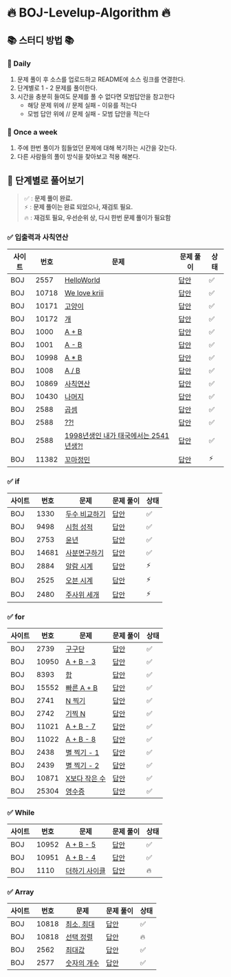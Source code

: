 # 🔥 BOJ-Levelup-Algorithm 🔥

## 📚 스터디 방법 📚

### 📌 Daily

1. 문제 풀이 후 소스를 업로드하고 README에 소스 링크를 연결한다.
2. 단계별로 1 - 2 문제를 풀이한다.
3. 시간을 충분히 들여도 문제를 풀 수 없다면 모범답안을 참고한다
    - 해당 문제 위에 // 문제 실패 - 이유를 적는다
    - 모범 답안 위에 // 문제 실패 - 모범 답안을 적는다

### 📌 Once a week

1. 주에 한번 풀이가 힘들었던 문제에 대해 복기하는 시간을 갖는다.
2. 다른 사람들의 풀이 방식을 찾아보고 적용 해본다.

## 📄 단계별로 풀어보기

> ✅ : **문제 풀이 완료.**  
> ⚡ : **문제 풀이는 완료 되었으나, 재검토 필요.**  
> 🔥 : **재검토 필요, 우선순위 상, 다시 한번 문제 풀이가 필요함** 

### ✅ 입출력과 사칙연산

| 사이트 | 번호    | 문제                                                                | 문제 풀이                                                         | 상태 |
|-----|-------|-------------------------------------------------------------------|---------------------------------------------------------------|---|
| BOJ | 2557  | [HelloWorld](https://www.acmicpc.net/problem/2557)                | [답안](./src/com/boj/algorithm/ch01_io/HelloWorld_2557.java)    | ✅ |
| BOJ | 10718 | [We love kriii](https://www.acmicpc.net/problem/10718)            | [답안](./src/com/boj/algorithm/ch01_io/WeLoveArmy_10718.java)   | ✅ |
| BOJ | 10171 | [고양이](https://www.acmicpc.net/problem/10171)                      | [답안](./src/com/boj/algorithm/ch01_io/PrintCat_10171.java)     | ✅ |
| BOJ | 10172 | [개](https://www.acmicpc.net/problem/10172)                        | [답안](./src/com/boj/algorithm/ch01_io/PrintDog_10172.java)     | ✅ |
| BOJ | 1000  | [A + B](https://www.acmicpc.net/problem/1000)                     | [답안](./src/com/boj/algorithm/ch01_io/Plus_1000.java)          | ✅ |
| BOJ | 1001  | [A - B](https://www.acmicpc.net/problem/1001)                     | [답안](./src/com/boj/algorithm/ch01_io/Minus_1001.java)         | ✅ |
| BOJ | 10998 | [A * B](https://www.acmicpc.net/problem/10998)                    | [답안](./src/com/boj/algorithm/ch01_io/MultiPly_10998.java)     | ✅ |
| BOJ | 1008  | [A / B](https://www.acmicpc.net/problem/1008)                     | [답안](./src/com/boj/algorithm/ch01_io/Divide_1008.java)        | ✅ |
| BOJ | 10869 | [사칙연산](https://www.acmicpc.net/problem/10869)                     | [답안](./src/com/boj/algorithm/ch01_io/Calculation_10869.java)  | ✅ |
| BOJ | 10430 | [나머지](https://www.acmicpc.net/problem/10430)                      | [답안](./src/com/boj/algorithm/ch01_io/CalRemain_10430.java)    | ✅ |
| BOJ | 2588  | [곱셈](https://www.acmicpc.net/problem/2588)                        | [답안](./src/com/boj/algorithm/ch01_io/Multiplication_2588.java) | ✅ |
| BOJ | 2588  | [??!](https://www.acmicpc.net/problem/10926)                      | [답안](./src/com/boj/algorithm/ch01_io/Joonas_10926.java)       | ✅ |
| BOJ | 2588  | [1998년생인 내가 태국에서는 2541년생?!](https://www.acmicpc.net/problem/18108) | [답안](./src/com/boj/algorithm/ch01_io/Bulgi_18108.java)        | ✅ |
| BOJ | 11382 | [꼬마정민](https://www.acmicpc.net/problem/11382)                     | [답안](./src/com/boj/algorithm/ch01_io/KidJungMin_11382.java)   | ⚡ |

### ✅ if

| 사이트 | 번호   | 문제                                             | 문제 풀이                                                      | 상태 |
|-----|------|------------------------------------------------|------------------------------------------------------------|---|
| BOJ | 1330 | [두수 비교하기](https://www.acmicpc.net/problem/1330) | [답안](src/com/boj/algorithm/ch02_if/CompareNumber_1330.java) | ✅ |
| BOJ | 9498 | [시험 성적](https://www.acmicpc.net/problem/9498)  | [답안](./src/com/boj/algorithm/ch02_if/TestScore_9498.java)  |  ✅ | 
| BOJ | 2753 | [윤년](https://www.acmicpc.net/problem/2753)     | [답안](./src/com/boj/algorithm/ch02_if/LeapYear_2753.java)   |  ✅ |
| BOJ | 14681 | [사분면구하기](https://www.acmicpc.net/problem/14681) | [답안](./src/com/boj/algorithm/ch02_if/Quadrant_14681.java)  |  ✅ |
| BOJ | 2884 | [알람 시계](https://www.acmicpc.net/problem/2884)  | [답안](./src/com/boj/algorithm/ch02_if/AlarmClock_2884.java) |  ⚡ |
| BOJ | 2525 | [오븐 시계](https://www.acmicpc.net/problem/2525)  | [답안](./src/com/boj/algorithm/ch02_if/OvenClock_2525.java)  |  ⚡ |
| BOJ | 2480 | [주사위 세개](https://www.acmicpc.net/problem/2480) | [답안](./src/com/boj/algorithm/ch02_if/Dice_2480.java)       |  ⚡ |

### ✅ for

| 사이트 | 번호    | 문제                                                | 문제 풀이                                                             | 상태 |
|-----|-------|---------------------------------------------------|-------------------------------------------------------------------|---|
| BOJ | 2739  | [구구단](https://www.acmicpc.net/problem/2739)       | [답안](src/com/boj/algorithm/ch03_for/MultiplicationTable_2739.java) | ✅ |
| BOJ | 10950 | [A + B - 3](https://www.acmicpc.net/problem/10950) | [답안](src/com/boj/algorithm/ch03_for/TestCase_10950.java)          | ✅ |
| BOJ | 8393  | [합](https://www.acmicpc.net/problem/8393)         | [답안](src/com/boj/algorithm/ch03_for/Sum_8393.java)                | ✅ |
| BOJ | 15552 | [빠른 A + B](https://www.acmicpc.net/problem/15552) | [답안](src/com/boj/algorithm/ch03_for/QuickSum_15552.java)          | ✅ |
| BOJ | 2741  | [N 찍기](https://www.acmicpc.net/problem/2741)      | [답안](src/com/boj/algorithm/ch03_for/PrintN_2741.java)             | ✅ |
| BOJ | 2742  | [기찍 N](https://www.acmicpc.net/problem/2742)      | [답안](src/com/boj/algorithm/ch03_for/PrintReverseN_2742.java)      | ✅ |
| BOJ | 11021 | [A + B - 7](https://www.acmicpc.net/problem/11021) | [답안](src/com/boj/algorithm/ch03_for/PlusTestCase_11021.java)      | ✅ |
| BOJ | 11022 | [A + B - 8](https://www.acmicpc.net/problem/11022) | [답안](src/com/boj/algorithm/ch03_for/PlusTestCasePretty_11022.java) | ✅ |
| BOJ | 2438  | [별 찍기 - 1](https://www.acmicpc.net/problem/2438)  | [답안](src/com/boj/algorithm/ch03_for/PrintStar_2438.java)          | ✅ |
| BOJ | 2439  | [별 찍기 - 2](https://www.acmicpc.net/problem/2439)  | [답안](src/com/boj/algorithm/ch03_for/PrintReverseStar_2439.java)   | ✅  |
| BOJ | 10871 | [X보다 작은 수](https://www.acmicpc.net/problem/10871) | [답안](src/com/boj/algorithm/ch03_for/LessThanA_10871.java)         | ✅ |
| BOJ | 25304 | [영수증](https://www.acmicpc.net/problem/25304) | [답안](src/com/boj/algorithm/ch03_for/Receipt_25304.java)           | ✅ |

### ✅ While

| 사이트 | 번호    | 문제                                                | 문제 풀이                                                            | 상태  |
|-----|-------|---------------------------------------------------|------------------------------------------------------------------|-----|
| BOJ | 10952 | [A + B - 5](https://www.acmicpc.net/problem/10952) | [답안](src/com/boj/algorithm/ch04_while/TestCasePlusAB_10952.java) | ✅   |
| BOJ | 10951 | [A + B - 4](https://www.acmicpc.net/problem/10951) | [답안](src/com/boj/algorithm/ch04_while/TestCasePlusAB_10951.java) | ✅   |
| BOJ | 1110 | [더하기 사이클](https://www.acmicpc.net/problem/1110)   | [답안](src/com/boj/algorithm/ch04_while/PlusCycle_1110.java) | 🔥  |

### ✅ Array

| 사이트 | 번호   | 문제                                             | 문제 풀이                                                          | 상태 |
|-----|------|------------------------------------------------|----------------------------------------------------------------|---|
| BOJ | 10818 | [최소, 최대](https://www.acmicpc.net/problem/10818) | [답안](src/com/boj/algorithm/ch05_array/MinAndMax_10818.java)    |  ✅ |
| BOJ | 10818 | [선택 정렬](https://www.acmicpc.net/problem/10818) | [답안](src/com/boj/algorithm/ch05_array/SelectionSort_10818.java) |  🔥 |
| BOJ | 2562 | [최대값](https://www.acmicpc.net/problem/2562)    | [답안](src/com/boj/algorithm/ch05_array/Max_2562.java)           | ✅ |
| BOJ | 2577 | [숫자의 개수](https://www.acmicpc.net/problem/2577) | [답안](src/com/boj/algorithm/ch05_array/CountNum_2577.java)      | ✅ |
